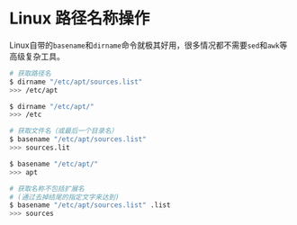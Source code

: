 # Linux 路径名称操作
Linux自带的`basename`和`dirname`命令就极其好用，很多情况都不需要`sed`和`awk`等高级复杂工具。

```sh
# 获取路径名
$ dirname "/etc/apt/sources.list"
>>> /etc/apt

$ dirname "/etc/apt/"
>>> /etc

# 获取文件名（或最后一个目录名）
$ basename "/etc/apt/sources.list"
>>> sources.lit

$ basename "/etc/apt/"
>>> apt

# 获取名称不包括扩展名
# (通过去掉结尾的指定文字来达到)
$ basename "/etc/apt/sources.list" .list
>>> sources
```
